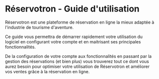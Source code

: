 Réservotron - Guide d'utilisation
=======

Réservotron est une plateforme de réservation en ligne la mieux adaptée à l'industrie de tourisme d'aventure. 

Ce guide vous permettra de démarrer rapidement votre utilisation du logiciel en configurant votre compte et en maitrisant ses principales fonctionnalités. 

De la configuration de votre compte aux fonctionnalités en passant par la gestion des réservations (et bien plus) vous trouverez tout ce dont vous aurez besoin pour optimiser votre utilisation de Réservotron et améliorer vos ventes grâce à la réservation en ligne. 

